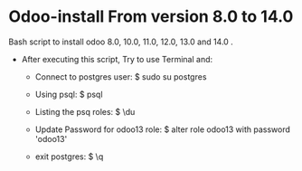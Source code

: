 # Odoo-install From version 8.0 to 14.0
Bash script to install odoo 8.0, 10.0, 11.0, 12.0, 13.0 and 14.0 .

- After executing this script, Try to use Terminal and:

  - Connect to postgres user: $ sudo su postgres
  
  - Using psql: $ psql 
  
  - Listing the psq roles: $ \du
  
  - Update Password for odoo13 role: $ alter role odoo13 with password 'odoo13'
  
  - exit postgres: $ \q
